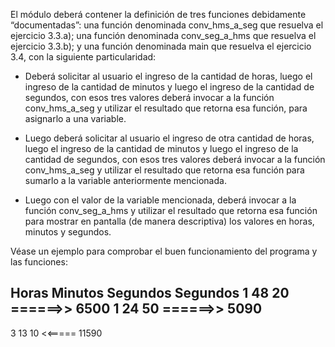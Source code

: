 El módulo deberá contener la definición de tres funciones debidamente “documentadas”: una función denominada  conv_hms_a_seg  que resuelva el ejercicio 3.3.a);  una función denominada  conv_seg_a_hms  que resuelva el ejercicio 3.3.b); y una función denominada main que resuelva el ejercicio 3.4, con la siguiente particularidad:

- Deberá solicitar al usuario el ingreso de la cantidad de horas, luego el ingreso de la cantidad de minutos y luego el ingreso de la cantidad de segundos, con esos tres valores deberá invocar a la función conv_hms_a_seg  y utilizar el resultado que retorna esa función, para asignarlo a una variable.

- Luego deberá solicitar al usuario el ingreso de otra cantidad de horas, luego el ingreso de la cantidad de minutos y luego el ingreso de la cantidad de segundos, con esos tres valores deberá invocar a la función conv_hms_a_seg  y utilizar el resultado que retorna esa función para sumarlo a la variable anteriormente mencionada.

- Luego con el valor de la variable mencionada, deberá invocar a la función conv_seg_a_hms  y utilizar el resultado que retorna esa función para mostrar en pantalla (de manera descriptiva) los valores en horas, minutos y segundos.

Véase un ejemplo para comprobar el buen funcionamiento del programa y las funciones:

Horas   Minutos  Segundos                             Segundos
  1               48           20            ======>>          6500
  1               24           50            ======>>          5090
-------------------------------------------------------------------------------------
  3               13           10            <<=====           11590             